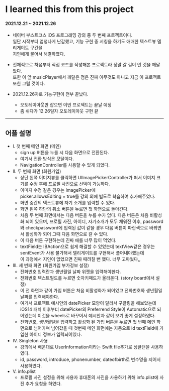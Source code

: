 # I learned this from this project
#### 2021.12.21 ~ 2021.12.26

* 네이버 부스트코스 iOS 프로그래밍 강의 중 두 번째 프로젝트이다.  
일단 시작부터 엄청나게 난감했고, 기능 구현 중 서칭을 하기도 애매한 텍스트뷰 델리게이트 구간을  
지인에게 물어서 해결하였다.

* 전체적으로 처음부터 직접 코드를 작성해본 프로젝트라 정말 갈 길이 먼 것을 깨달았다.  
또한 이 앞 musicPlayer에서 깨달은 점은 진짜 아무것도 아니고 지금 이 프로젝트 또한 그럴 것이다.    
* 2021.12.26자로 기능구현이 전부 끝났다.  
    - 오토레이아웃만 잡으면 이번 프로젝트는 끝날 예정
    - 좀 쉬다가 12.26일자 오토레이아웃 구현 끝
---
## 어플 설명
* I. 첫 번째 메인 화면 (메인)
    - sign up 버튼을 누를 시 다음 화면으로 전환된다.  
    - 여기서 전환 방식은 모달이다.
    - NavigationController를 사용할 수 있게 되었다.
* II. 두 번째 화면 (회원가입)
    - 상단 왼쪽 이미지뷰를 클릭하면 UIImagePickerController가 떠서 이미지 크기를 수정 후에 프로필 사진으로 선택이 가능하다.  
    - 이미지 수정 같은 경우는 ImagePicker에  
    picker.allowsEditing = true를 강의 외에 별도로 학습하여 추가해주었다.  
    - 화면 중간의 텍스트뷰에 자기 소개를 입력할 수 있다.  
    - 화면 왼쪽 하단의 취소 버튼을 누르면 첫 화면으로 돌아간다.  
    - 처음 두 번째 화면에서는 다음 버튼을 누를 수가 없다. 다음 버튼은 처음 비활성화 되어 있으며, 프로필 사진, 아이디, 자기소개가 모두 채워진 이후, password와 checkpassword에 입력된 값이 같을 경우 다음 버튼이 파란색으로 바뀌면서 활성화가 되어 그때 다음 화면으로 갈 수 있다.  
    - 이 다음 버튼 구현하는데 진짜 애를 너무 많이 먹었다.
    - textField는 IBAction으로 쉽게 해결할 수 있었는데 textView같은 경우는 sentEvent가 사용 불가해서 델리게이트를 구현해서 풀어내야했는데  
        이 과정에서 지인이 없었으면 진짜 때려칠 뻔 했다. 너무 고마웠다,,
* III. 세 번째 화면 (회원가입 부가정보 설정)
    - 전화번호 입력란과 생년월일 날짜 위젯을 입력해야한다.
    - 전화번호 텍스트필드를 누르면 숫자키패드가 올라온다. (story board에서 설정)
    - 이 전 화면과 같이 가입 버튼은 처음 비활성화가 되어있고 전화번호와 생년월일 날짜를 입력해야한다.
    - 여기서 프로젝트 예시안의 datePicker 모양이 달라서 구글링을 해보았는데 iOS14 패치 이후부터 datePicker의 Preferrend Style이 Automatic으로 되어있는데 이것을 wheels로 바꾸어서 예시안과 같이 보기 좋게 설정하였다.
    - 전화번호, 생년월일을 입력하고 활성화 된 가입 버튼을 누르면 첫 번째 메인 화면으로 넘어가며 넘어갔을 때 첫번째 메인 화면에는 자동으로 id textField에 가입한 아이디 정보가 입력되어있다.
* IV. Singleton 사용
    - 강의에서 배운대로 UserInformation이라는 Swift file추가로 싱글턴을 사용하였다.
    - id, password, introduce, phonenumber, dateofbirth로 변수명을 지어서 사용하였다.
* V. info.plist
    - 프로필 사진 설정을 위해 사용자 휴대폰의 사진을 사용하기 위해 info.plist에 사진 추가 요청을 하였다.
